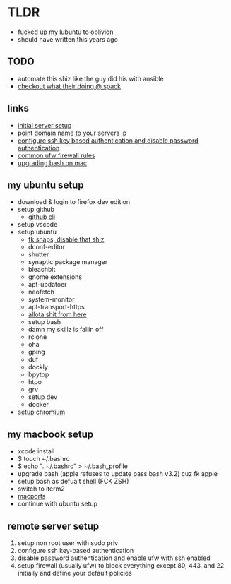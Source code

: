 # TLDR

- fucked up my lubuntu to oblivion
- should have written this years ago

## TODO

- automate this shiz like the guy did his with ansible
- [checkout what their doing @ spack](https://spack-tutorial.readthedocs.io/en/latest/)

## links

- [initial server setup](https://www.digitalocean.com/community/tutorials/initial-server-setup-with-ubuntu-16-04)
- [point domain name to your servers ip](https://www.digitalocean.com/community/tutorials/how-to-set-up-a-host-name-with-digitalocean)
- [configure ssh key based authentication and disable password authentication](https://www.digitalocean.com/community/tutorials/how-to-configure-ssh-key-based-authentication-on-a-linux-server)
- [common ufw firewall rules](https://www.digitalocean.com/community/tutorials/ufw-essentials-common-firewall-rules-and-commands)
- [upgrading bash on mac](https://itnext.io/upgrading-bash-on-macos-7138bd1066ba)

## my ubuntu setup

- download & login to firefox dev edition
- setup github
  - [github cli](https://github.com/cli/cli#installation)
- setup vscode
- setup ubuntu
  - [fk snaps, disable that shiz](https://www.simplified.guide/ubuntu/remove-snapd)
  - dconf-editor
  - shutter
  - synaptic package manager
  - bleachbit
  - gnome extensions
  - apt-updatoer
  - neofetch
  - system-monitor
  - apt-transport-https
  - [allota shit from here](http://packages.azlux.fr/)
  - setup bash
  - damn my skillz is fallin off
  - rclone
  - oha
  - gping
  - duf
  - dockly
  - bpytop
  - htpo
  - grv
  - setup dev
  - docker
- [setup chromium](https://linuxize.com/post/how-to-install-chromium-web-browser-on-ubuntu-20-04/)

## my macbook setup

- xcode install
- $ touch ~/.bashrc
- $ echo ". ~/.bashrc" > ~/.bash_profile
- upgrade bash (apple refuses to update pass bash v3.2) cuz fk apple
- setup bash as defualt shell (FCK ZSH)
- switch to iterm2
- [macports](https://www.scrim.psu.edu/support/userspace-macports.html)
- continue with ubuntu setup

## remote server setup

  1. setup non root user with sudo priv
  2. configure ssh key-based authentication
  3. disable password authentication and enable ufw with ssh enabled
  4. setup firewall (usually ufw) to block everything except 80, 443, and 22 initially and define your default policies
